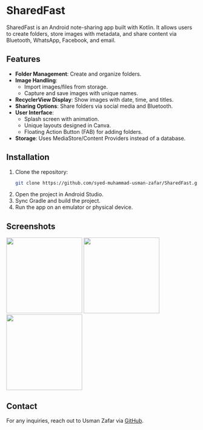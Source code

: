 # SharedFast

SharedFast is an Android note-sharing app built with Kotlin. It allows users to create folders, store images with metadata, and share content via Bluetooth, WhatsApp, Facebook, and email.

## Features

- **Folder Management**: Create and organize folders.
- **Image Handling**:
  - Import images/files from storage.
  - Capture and save images with unique names.
- **RecyclerView Display**: Show images with date, time, and titles.
- **Sharing Options**: Share folders via social media and Bluetooth.
- **User Interface**:
  - Splash screen with animation.
  - Unique layouts designed in Canva.
  - Floating Action Button (FAB) for adding folders.
- **Storage**: Uses MediaStore/Content Providers instead of a database.

## Installation

1. Clone the repository:
   ```sh
   git clone https://github.com/syed-muhammad-usman-zafar/SharedFast.git
   ```
2. Open the project in Android Studio.
3. Sync Gradle and build the project.
4. Run the app on an emulator or physical device.

## Screenshots
<img src="https://github.com/user-attachments/assets/d21ee783-5acd-41e5-b57f-53a2d8290c14" width="200">
<img src="https://github.com/user-attachments/assets/b5a9762a-b95d-4657-8af9-01a943441a4c" width="200">
<img src="https://github.com/user-attachments/assets/85dc3f18-1df1-42c4-b934-cc6d0276c9fc" width="200">



## Contact
For any inquiries, reach out to Usman Zafar via [GitHub](https://github.com/syed-muhammad-usman-zafar).
